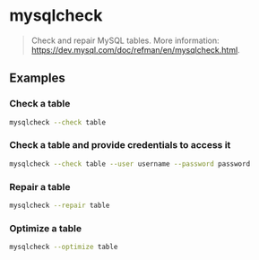 # mysqlcheck

> Check and repair MySQL tables. More information: <https://dev.mysql.com/doc/refman/en/mysqlcheck.html>.

## Examples

### Check a table

```bash
mysqlcheck --check table
```

### Check a table and provide credentials to access it

```bash
mysqlcheck --check table --user username --password password
```

### Repair a table

```bash
mysqlcheck --repair table
```

### Optimize a table

```bash
mysqlcheck --optimize table
```
